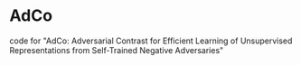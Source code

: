 # AdCo
code for "AdCo: Adversarial Contrast for Efficient Learning of Unsupervised Representations from Self-Trained Negative Adversaries"
